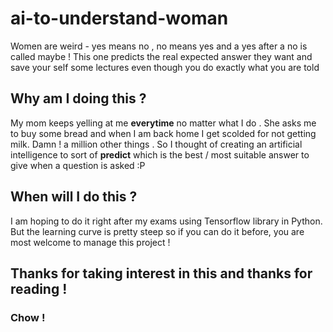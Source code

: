 # ai-to-understand-woman

Women are weird - yes means no , no means yes and a yes after a no is called maybe ! This one predicts the real expected answer they want
and save your self some lectures even though you do exactly what you are told

## Why am I doing this ?

My mom keeps yelling at me **everytime** no matter what I do . She asks me to buy some bread and when I am back home I get scolded for not getting milk. Damn ! a million other things . So  I thought of creating an artificial intelligence to sort of **predict** which is the best / most suitable answer to give when a question is asked :P

## When will I do this ?

I am hoping to do it right after my exams using Tensorflow library in Python. But the learning curve is pretty steep so if you can do it before, you are most welcome to manage this project ! 

## Thanks for taking interest in this and thanks for reading !
### Chow !
